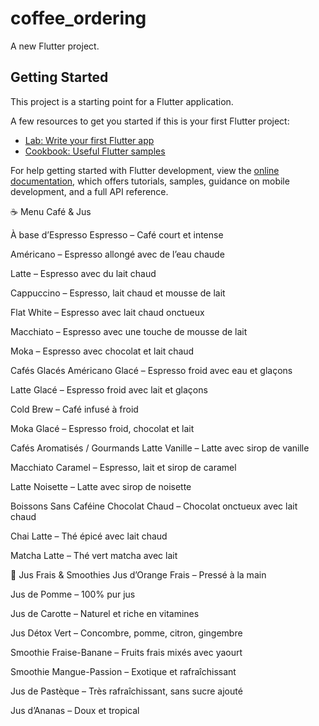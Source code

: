 # coffee_ordering

A new Flutter project.

## Getting Started

This project is a starting point for a Flutter application.

A few resources to get you started if this is your first Flutter project:

- [Lab: Write your first Flutter app](https://docs.flutter.dev/get-started/codelab)
- [Cookbook: Useful Flutter samples](https://docs.flutter.dev/cookbook)

For help getting started with Flutter development, view the
[online documentation](https://docs.flutter.dev/), which offers tutorials,
samples, guidance on mobile development, and a full API reference.


☕ Menu Café & Jus

À base d’Espresso
Espresso – Café court et intense

Américano – Espresso allongé avec de l’eau chaude

Latte – Espresso avec du lait chaud

Cappuccino – Espresso, lait chaud et mousse de lait

Flat White – Espresso avec lait chaud onctueux

Macchiato – Espresso avec une touche de mousse de lait

Moka – Espresso avec chocolat et lait chaud

Cafés Glacés
Américano Glacé – Espresso froid avec eau et glaçons

Latte Glacé – Espresso froid avec lait et glaçons

Cold Brew – Café infusé à froid

Moka Glacé – Espresso froid, chocolat et lait

Cafés Aromatisés / Gourmands
Latte Vanille – Latte avec sirop de vanille

Macchiato Caramel – Espresso, lait et sirop de caramel

Latte Noisette – Latte avec sirop de noisette

Boissons Sans Caféine
Chocolat Chaud – Chocolat onctueux avec lait chaud

Chai Latte – Thé épicé avec lait chaud

Matcha Latte – Thé vert matcha avec lait

🧃 Jus Frais & Smoothies
Jus d’Orange Frais – Pressé à la main

Jus de Pomme – 100% pur jus

Jus de Carotte – Naturel et riche en vitamines

Jus Détox Vert – Concombre, pomme, citron, gingembre

Smoothie Fraise-Banane – Fruits frais mixés avec yaourt

Smoothie Mangue-Passion – Exotique et rafraîchissant

Jus de Pastèque – Très rafraîchissant, sans sucre ajouté

Jus d’Ananas – Doux et tropical